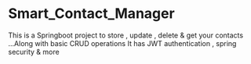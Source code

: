 # Smart_Contact_Manager
This is a Springboot project to store , update , delete &amp; get your contacts ...Along with basic CRUD operations It has JWT authentication , spring security &amp; more 

